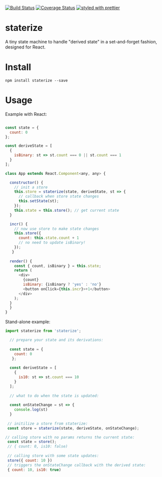 [![Build Status](https://travis-ci.org/collardeau/staterize.svg?branch=master)](https://travis-ci.org/collardeau/staterize)
[![Coverage Status](https://coveralls.io/repos/github/collardeau/staterize/badge.svg?branch=master)](https://coveralls.io/github/collardeau/staterize?branch=master)
[![styled with prettier](https://img.shields.io/badge/styled_with-prettier-ff69b4.svg)](https://github.com/prettier/prettier)

# staterize

A tiny state machine to handle "derived state" in a set-and-forget fashion, designed for React.

# Install

`npm install staterize --save`

# Usage

Example with React:

```javascript

const state = {
  count: 0
};

const deriveState = [
  {
    isBinary: st => st.count === 0 || st.count === 1
  }
];

class App extends React.Component<any, any> {

  constructor() {
    // init a store
    this.store = staterize(state, deriveState, st => {
      // callback when store state changes
      this.setState(st);
    });
    this.state = this.store(); // get current state
  }

  incr() {
    // now use store to make state changes
    this.store({
      count: this.state.count + 1
      // no need to update isBinary!
    });
   }
 
  render() {
    const { count, isBinary } = this.state;
    return (
      <div>
        {count}
        isBinary: {isBinary ? 'yes' : 'no'}
        <button onClick={this.incr}>+1</button>
      </div>
    );
  }
  }
}

```

Stand-alone example:


```javascript
import staterize from 'staterize';

  // prepare your state and its derivations:
  
  const state = { 
    count: 0 
   };
 
  const deriveState = [
    {
      is10: st => st.count === 10
    }
  ];
 
  // what to do when the state is updated:
  
  const onStateChange = st => {
    console.log(st)
  }
  
 // initilize a store from staterize:
 const store = staterize(state, deriveState, onStateChange);

// calling store with no params returns the current state:
 const state = store();
 // { count: 0, is10: false)
 
 // calling store with some state updates:
 store({ count: 10 })
 // triggers the onStateChange callback with the derived state:
 { count: 10, is10: true)

```

